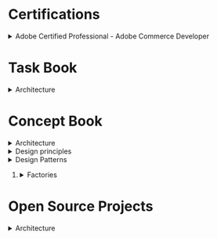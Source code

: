 # Certifications
<Details>
    <summary>Adobe Certified Professional - Adobe Commerce Developer</summary>
    <ol>
      <li>
        <Details>
        <summary>Section 1: Magento Architecture & Customization Techniques (33%)</summary>
          <Details>
            <summary>1.1 Describe the Magento module-based architecture</summary>
              <a href="#/catalog/create-custom-product-option-type.md" alt="Add Custom Product Option Type">Add Custom Product Option Type</a>
          </Details>
        </Details>    
      </li>
    </ol>
</Details>

# Task Book
  <Details>
    <summary>Architecture</summary>
    <Details>
      <summary>Section 1: Magento Architecture & Customization Techniques (33%)</summary>
        - Section 1: Magento Architecture & Customization Techniques (33%)
          <Details>
            <summary>Section 1: Magento Architecture & Customization Techniques (33%)</summary>
              <a href="#/catalog/create-custom-product-option-type.md" alt="Add Custom Product Option Type">Add Custom Product Option Type</a>
          </Details>
    </Details>  
  </Details>

# Concept Book
  <Details>
    <summary>Architecture</summary>
      <Details>
        <summary>Section 1: Magento Architecture & Customization Techniques (33%)</summary>
      </Details>
  </Details>
  <Details>
  <summary>Design principles</summary>
  <ol>
      <li>
        <Details>
        <summary>Magento follows the principles of 12-factor application</summary>
          <ul>
            <li><a href="https://12factor.net/codebase" alt="codebase">Codebase <br/><small>One codebase tracked in revision control, many deploys</small></a></li>
            <li><a href="https://12factor.net/dependencies" alt="dependencies">Dependencies <br/><small>Explicitly declare and isolate dependencies</small></a></li>
            <li><a href="https://12factor.net/config" alt="config">Config <br/><small>Store config in the environment</small></a></li>
            <li><a href="https://12factor.net/backing-services" alt="backing-services">Backing services <br/><small>Treat backing services as attached resources</small></a></li>
            <li><a href="https://12factor.net/build-release-run" alt="build-release-run">Build, release, run <br/><small>Strictly separate build and run stages</small></a></li>
            <li><a href="https://12factor.net/processes" alt="processes">Processes <br/><small>Execute the app as one or more stateless processes</small></a></li>
            <li><a href="https://12factor.net/port-binding" alt="port-binding">Port binding <br/><small>Export services via port binding</small></a></li>
            <li><a href="https://12factor.net/concurrency" alt="concurrency">Concurrency <br/><small>Scale out via the process model</small></a></li>
            <li><a href="https://12factor.net/disposability" alt="disposability">Disposability <br/><small>Maximize robustness with fast startup and graceful shutdown</small></a></li>
            <li><a href="https://12factor.net/dev-prod-parity" alt="dev-prod-parity">Dev/prod parity <br/><small>Keep development, staging, and production as similar as possible</small></a></li>
            <li><a href="https://12factor.net/logs" alt="logs">Logs <br/><small>Treat logs as event streams</small></a></li>
            <li><a href="https://12factor.net/admin-processes" alt="admin-processes">Admin processes <br/><small>Run admin/management tasks as one-off processes</small></a></li>
          </ul>
        </Details>
      </li>
  </ol>
  </Details>
  <Details>
    <summary>Design Patterns</summary>
  </Details>
  <ol>
      <li>
        <Details>
        <summary>Factories</summary>
          <ul>
            <li><a href="https://12factor.net/codebase" alt="codebase">Codebase <br/><small>One codebase tracked in revision control, many deploys</small></a></li>
            <li><a href="https://12factor.net/dependencies" alt="dependencies">Dependencies <br/><small>Explicitly declare and isolate dependencies</small></a></li>
          </ul>
        </Details>
      </li>
  </ol>
  </Details>
 
# Open Source Projects
<Details>
    <summary>Architecture</summary>
    <Details>
    <summary>Section 1: Magento Architecture & Customization Techniques (33%)</summary>
    </Details>
</Details>
